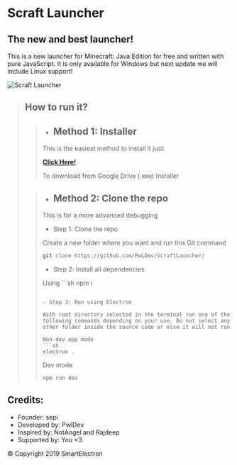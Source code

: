 # Scraft Launcher
## The new and best launcher!

This is a new launcher for Minecraft: Java Edition for free and written with pure JavaScript.
It is only available for Windows but next update we will include Linux support!

![Scraft Launcher](/src/assets/icon.ico)

> ## How to run it?
>
>
>> - ## Method 1: Installer
>> 
>> This is the easiest method to install it just:
>>
>> **[Click Here!](https://drive.google.com/u/0/uc?id=1ZEORaaPNE3gewjmCyKzug4luTaoNwSq2&export=download)**
>>
>> To download from Google Drive (.exe) Installer
>
>> - ## Method 2: Clone the repo
>>
>> This is for a more advanced debugging
>>
>> - Step 1: Clone the repo
>>
>> Create a new folder where you want and run this Git command
>> ```sh
>> git clone https://github.com/PwLDev/ScraftLauncher/
>> ```
>> 
>> - Step 2: Install all dependencies
>>
>> Using ```sh
>> npm i
>> ```
>>
>> - Step 3: Run using Electron
>>
>> With root directory selected in the terminal run one of the following commands depending on your use. Do not select any other folder inside the source code or else it will not run
>>
>> Non-dev app mode
>> ```sh
>> electron .
>> ```
>> Dev mode
>> ```sh
>> npm run dev
>> ```
>> 

## Credits:
- Founder: sepi
- Developed by: PwlDev
- Inspired by: NotAngel and Rajdeep
- Supported by: You <3

© Copyright 2019 SmartElectron
